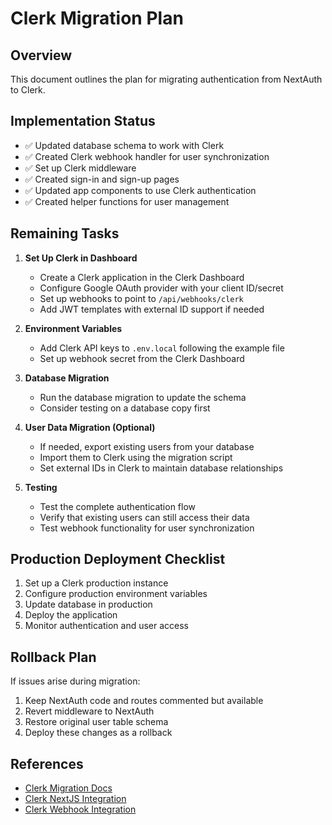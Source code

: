 # Clerk Migration Plan

## Overview

This document outlines the plan for migrating authentication from NextAuth to Clerk.

## Implementation Status

- ✅ Updated database schema to work with Clerk
- ✅ Created Clerk webhook handler for user synchronization
- ✅ Set up Clerk middleware
- ✅ Created sign-in and sign-up pages
- ✅ Updated app components to use Clerk authentication
- ✅ Created helper functions for user management

## Remaining Tasks

1. **Set Up Clerk in Dashboard**
   - Create a Clerk application in the Clerk Dashboard
   - Configure Google OAuth provider with your client ID/secret
   - Set up webhooks to point to `/api/webhooks/clerk`
   - Add JWT templates with external ID support if needed

2. **Environment Variables**
   - Add Clerk API keys to `.env.local` following the example file
   - Set up webhook secret from the Clerk Dashboard

3. **Database Migration**
   - Run the database migration to update the schema
   - Consider testing on a database copy first

4. **User Data Migration (Optional)**
   - If needed, export existing users from your database
   - Import them to Clerk using the migration script
   - Set external IDs in Clerk to maintain database relationships

5. **Testing**
   - Test the complete authentication flow
   - Verify that existing users can still access their data
   - Test webhook functionality for user synchronization

## Production Deployment Checklist

1. Set up a Clerk production instance
2. Configure production environment variables
3. Update database in production
4. Deploy the application
5. Monitor authentication and user access

## Rollback Plan

If issues arise during migration:

1. Keep NextAuth code and routes commented but available
2. Revert middleware to NextAuth
3. Restore original user table schema
4. Deploy these changes as a rollback

## References

- [Clerk Migration Docs](https://clerk.com/docs/references/nextjs/authjs-migration)
- [Clerk NextJS Integration](https://clerk.com/docs/quickstarts/nextjs)
- [Clerk Webhook Integration](https://clerk.com/docs/users/sync-data-to-your-backend) 